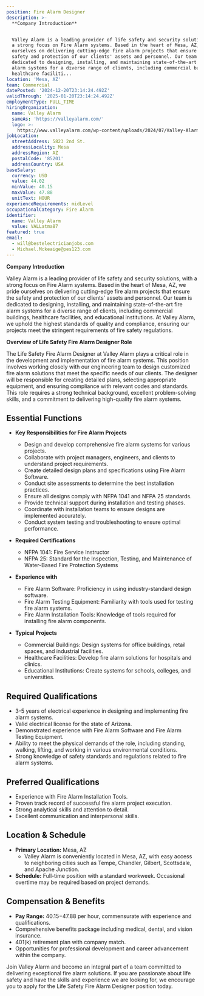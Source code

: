 ```yaml
---
position: Fire Alarm Designer
description: >-
  **Company Introduction**


  Valley Alarm is a leading provider of life safety and security solutions, with
  a strong focus on Fire Alarm systems. Based in the heart of Mesa, AZ, we pride
  ourselves on delivering cutting-edge fire alarm projects that ensure the
  safety and protection of our clients' assets and personnel. Our team is
  dedicated to designing, installing, and maintaining state-of-the-art fire
  alarm systems for a diverse range of clients, including commercial buildings,
  healthcare faciliti...
location: 'Mesa, AZ'
team: Commercial
datePosted: '2024-12-20T23:14:24.492Z'
validThrough: '2025-01-20T23:14:24.492Z'
employmentType: FULL_TIME
hiringOrganization:
  name: Valley Alarm
  sameAs: 'https://valleyalarm.com/'
  logo: >-
    https://www.valleyalarm.com/wp-content/uploads/2024/07/Valley-Alarm-Logo-web.png
jobLocation:
  streetAddress: 5823 2nd St.
  addressLocality: Mesa
  addressRegion: AZ
  postalCode: '85201'
  addressCountry: USA
baseSalary:
  currency: USD
  value: 44.02
  minValue: 40.15
  maxValue: 47.88
  unitText: HOUR
experienceRequirements: midLevel
occupationalCategory: Fire Alarm
identifier:
  name: Valley Alarm
  value: VALLatma87
featured: true
email:
  - will@bestelectricianjobs.com
  - Michael.Mckeaige@pes123.com
---
```




**Company Introduction**

Valley Alarm is a leading provider of life safety and security solutions, with a strong focus on Fire Alarm systems. Based in the heart of Mesa, AZ, we pride ourselves on delivering cutting-edge fire alarm projects that ensure the safety and protection of our clients' assets and personnel. Our team is dedicated to designing, installing, and maintaining state-of-the-art fire alarm systems for a diverse range of clients, including commercial buildings, healthcare facilities, and educational institutions. At Valley Alarm, we uphold the highest standards of quality and compliance, ensuring our projects meet the stringent requirements of fire safety regulations.

**Overview of Life Safety Fire Alarm Designer Role**

The Life Safety Fire Alarm Designer at Valley Alarm plays a critical role in the development and implementation of fire alarm systems. This position involves working closely with our engineering team to design customized fire alarm solutions that meet the specific needs of our clients. The designer will be responsible for creating detailed plans, selecting appropriate equipment, and ensuring compliance with relevant codes and standards. This role requires a strong technical background, excellent problem-solving skills, and a commitment to delivering high-quality fire alarm systems.

## Essential Functions

- **Key Responsibilities for Fire Alarm Projects**
  - Design and develop comprehensive fire alarm systems for various projects.
  - Collaborate with project managers, engineers, and clients to understand project requirements.
  - Create detailed design plans and specifications using Fire Alarm Software.
  - Conduct site assessments to determine the best installation practices.
  - Ensure all designs comply with NFPA 1041 and NFPA 25 standards.
  - Provide technical support during installation and testing phases.
  - Coordinate with installation teams to ensure designs are implemented accurately.
  - Conduct system testing and troubleshooting to ensure optimal performance.

- **Required Certifications**
  - NFPA 1041: Fire Service Instructor
  - NFPA 25: Standard for the Inspection, Testing, and Maintenance of Water-Based Fire Protection Systems

- **Experience with**
  - Fire Alarm Software: Proficiency in using industry-standard design software.
  - Fire Alarm Testing Equipment: Familiarity with tools used for testing fire alarm systems.
  - Fire Alarm Installation Tools: Knowledge of tools required for installing fire alarm components.

- **Typical Projects**
  - Commercial Buildings: Design systems for office buildings, retail spaces, and industrial facilities.
  - Healthcare Facilities: Develop fire alarm solutions for hospitals and clinics.
  - Educational Institutions: Create systems for schools, colleges, and universities.

## Required Qualifications

- 3-5 years of electrical experience in designing and implementing fire alarm systems.
- Valid electrical license for the state of Arizona.
- Demonstrated experience with Fire Alarm Software and Fire Alarm Testing Equipment.
- Ability to meet the physical demands of the role, including standing, walking, lifting, and working in various environmental conditions.
- Strong knowledge of safety standards and regulations related to fire alarm systems.

## Preferred Qualifications

- Experience with Fire Alarm Installation Tools.
- Proven track record of successful fire alarm project execution.
- Strong analytical skills and attention to detail.
- Excellent communication and interpersonal skills.

## Location & Schedule

- **Primary Location:** Mesa, AZ
  - Valley Alarm is conveniently located in Mesa, AZ, with easy access to neighboring cities such as Tempe, Chandler, Gilbert, Scottsdale, and Apache Junction.
- **Schedule:** Full-time position with a standard workweek. Occasional overtime may be required based on project demands.

## Compensation & Benefits

- **Pay Range:** $40.15-$47.88 per hour, commensurate with experience and qualifications.
- Comprehensive benefits package including medical, dental, and vision insurance.
- 401(k) retirement plan with company match.
- Opportunities for professional development and career advancement within the company. 

Join Valley Alarm and become an integral part of a team committed to delivering exceptional fire alarm solutions. If you are passionate about life safety and have the skills and experience we are looking for, we encourage you to apply for the Life Safety Fire Alarm Designer position today.
